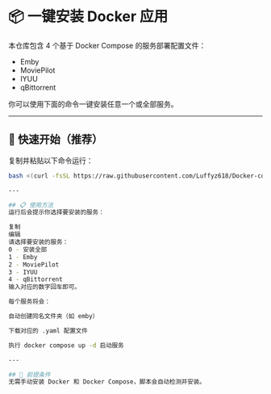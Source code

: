 # 📦 一键安装 Docker 应用

本仓库包含 4 个基于 Docker Compose 的服务部署配置文件：

- Emby
- MoviePilot
- IYUU
- qBittorrent

你可以使用下面的命令一键安装任意一个或全部服务。

---

## 🚀 快速开始（推荐）

复制并粘贴以下命令运行：

```bash
bash <(curl -fsSL https://raw.githubusercontent.com/Luffyz618/Docker-compose/main/install.sh)

---

## 📋 使用方法
运行后会提示你选择要安装的服务：

复制
编辑
请选择要安装的服务：
0 - 安装全部
1 - Emby
2 - MoviePilot
3 - IYUU
4 - qBittorrent
输入对应的数字回车即可。

每个服务将会：

自动创建同名文件夹（如 emby）

下载对应的 .yaml 配置文件

执行 docker compose up -d 启动服务

---

## 📎 前提条件
无需手动安装 Docker 和 Docker Compose，脚本会自动检测并安装。
